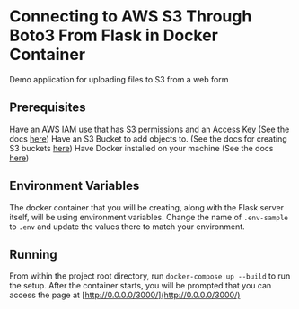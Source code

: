 # Connecting to AWS S3 Through Boto3 From Flask in Docker Container
Demo application for uploading files to S3 from a web form

## Prerequisites
Have an AWS IAM use that has S3 permissions and an Access Key (See the docs [here](https://docs.aws.amazon.com/IAM/latest/UserGuide/id_credentials_access-keys.html))
Have an S3 Bucket to add objects to. (See the docs for creating S3 buckets [here](https://docs.aws.amazon.com/quickstarts/latest/s3backup/step-1-create-bucket.html))
Have Docker installed on your machine (See the docs [here](https://docs.docker.com/v17.09/engine/installation/))

## Environment Variables
The docker container that you will be creating, along with the Flask server itself, will be using environment variables.
Change the name of `.env-sample` to `.env` and update the values there to match your environment.

## Running
From within the project root directory, run `docker-compose up --build` to run the setup. 
After the container starts, you will be prompted that you can access the page at [http://0.0.0.0/3000/](http://0.0.0.0/3000/)